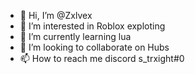 - 👋 Hi, I’m @Zxlvex
- 👀 I’m interested in Roblox exploting 
- 🌱 I’m currently learning lua
- 💞️ I’m looking to collaborate on Hubs
- 📫 How to reach me discord s_trxight#0

<!---
Zxlvex/Zxlvex is a ✨ special ✨ repository because its `README.md` (this file) appears on your GitHub profile.
You can click the Preview link to take a look at your changes.
--->
